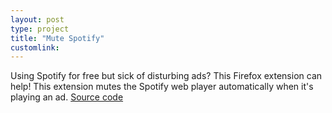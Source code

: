 ```yaml
---
layout: post
type: project
title: "Mute Spotify"
customlink: 
---
```

Using Spotify for free but sick of disturbing ads? This Firefox extension can help! This extension mutes the Spotify web player automatically when it's playing an ad. [Source code](https://github.com/changhc/MuteSpotify)
